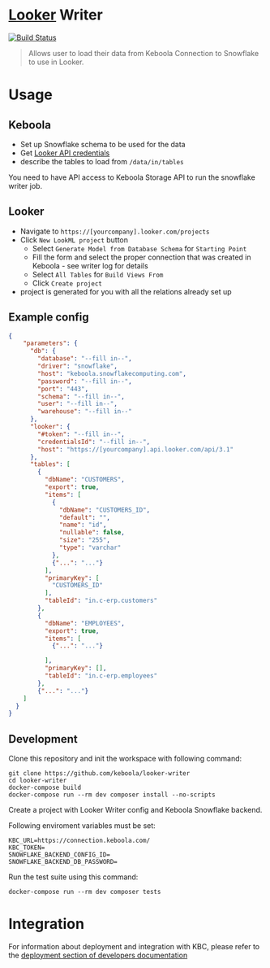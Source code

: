 # [Looker](https://looker.com) Writer

[![Build Status](https://travis-ci.com/keboola/looker-writer.svg?branch=master)](https://travis-ci.com/keboola/looker-writer)

> Allows user to load their data from Keboola Connection to Snowflake to use in Looker. 

# Usage

## Keboola

* Set up Snowflake schema to be used for the data
* Get [Looker API credentials](https://docs.looker.com/reference/api-and-integration/api-auth#authentication_with_a_sdk)
* describe the tables to load from `/data/in/tables`

You need to have API access to Keboola Storage API to run the snowflake writer job.

## Looker

* Navigate to `https://[yourcompany].looker.com/projects`
* Click `New LookML project` button
    * Select `Generate Model from Database Schema` for `Starting Point`  
    * Fill the form and select the proper connection that was created in Keboola - see writer log for details
    * Select `All Tables` for `Build Views From`
    * Click `Create project`
* project is generated for you with all the relations already set up

## Example config

```json
{
    "parameters": {
      "db": {
        "database": "--fill in--",
        "driver": "snowflake",
        "host": "keboola.snowflakecomputing.com",
        "password": "--fill in--",
        "port": "443",
        "schema": "--fill in--",
        "user": "--fill in--",
        "warehouse": "--fill in--"
      },
      "looker": {
        "#token": "--fill in--",
        "credentialsId": "--fill in--",
        "host": "https://[yourcompany].api.looker.com/api/3.1"
      },
      "tables": [
        {
          "dbName": "CUSTOMERS",
          "export": true,
          "items": [
            {
              "dbName": "CUSTOMERS_ID",
              "default": "",
              "name": "id",
              "nullable": false,
              "size": "255",
              "type": "varchar"
            },
            {"...": "..."}
          ],
          "primaryKey": [
            "CUSTOMERS_ID"
          ],
          "tableId": "in.c-erp.customers"
        },
        {
          "dbName": "EMPLOYEES",
          "export": true,
          "items": [
            {"...": "..."}

          ],
          "primaryKey": [],
          "tableId": "in.c-erp.employees"
        },
        {"...": "..."}
    ]
  }
}
```

## Development
 
Clone this repository and init the workspace with following command:

```
git clone https://github.com/keboola/looker-writer
cd looker-writer
docker-compose build
docker-compose run --rm dev composer install --no-scripts
```

Create a project with Looker Writer config and Keboola Snowflake backend.


Following enviroment variables must be set:
```dotenv
KBC_URL=https://connection.keboola.com/
KBC_TOKEN=
SNOWFLAKE_BACKEND_CONFIG_ID=
SNOWFLAKE_BACKEND_DB_PASSWORD=
```

Run the test suite using this command:
```shell script
docker-compose run --rm dev composer tests
```
 
# Integration

For information about deployment and integration with KBC, please refer to the [deployment section of developers documentation](https://developers.keboola.com/extend/component/deployment/) 
